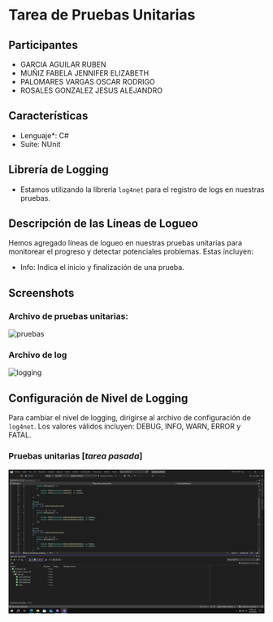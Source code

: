 # Tarea de Pruebas Unitarias
## Participantes
  - GARCIA AGUILAR RUBEN
  - MUÑIZ FABELA JENNIFER ELIZABETH
  - PALOMARES VARGAS OSCAR RODRIGO
  - ROSALES GONZALEZ JESUS ALEJANDRO
## Características
* Lenguaje*: C#
* Suite: NUnit

## Librería de Logging
- Estamos utilizando la librería `log4net` para el registro de logs en nuestras pruebas.

## Descripción de las Líneas de Logueo
Hemos agregado líneas de logueo en nuestras pruebas unitarias para monitorear el progreso y detectar potenciales problemas. Estas incluyen:
- Info: Indica el inicio y finalización de una prueba.

## Screenshots
### Archivo de pruebas unitarias:
![pruebas](https://gcdnb.pbrd.co/images/jZasXYoAaYCb.png?o=1)

### Archivo de log
![logging](https://gcdnb.pbrd.co/images/WRPrefvtToww.png?o=1)


## Configuración de Nivel de Logging
Para cambiar el nivel de logging, dirigirse al archivo de configuración de `log4net`. Los valores válidos incluyen: DEBUG, INFO, WARN, ERROR y FATAL.


### Pruebas unitarias [_tarea pasada_]
![Pruebas unitarias](https://github.com/ja-rg/colaboracion-branch/blob/cab9cad29e5826c6e46668fe3d3b253da2043851/Captura_pruebas_unitarias.png?raw=true)

